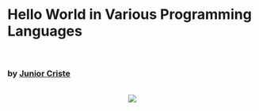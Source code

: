 <h1> Hello World in Various Programming Languages</h1>
<br/>
<h3> by <a href="https://github.com/JuniorCriste">Junior Criste</h3>
<br/><center>
<img src="https://1.bp.blogspot.com/-Tr83jBEGNBo/XoKLHcvFsLI/AAAAAAAAGvs/jIDOy7yEFIkhfPA79Kb02h2URpzMiFqpgCLcBGAsYHQ/s1600/Git_Junior_80.png">
</center></a>

